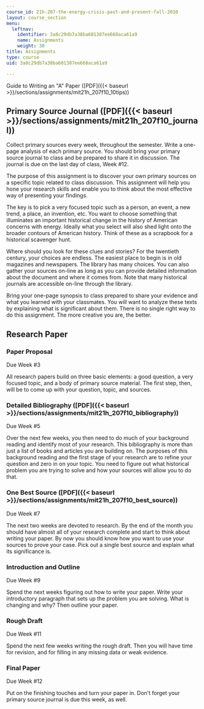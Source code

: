 ```yaml
---
course_id: 21h-207-the-energy-crisis-past-and-present-fall-2010
layout: course_section
menu:
  leftnav:
    identifier: 3a8c29db7a38ba601387ee668aca61a9
    name: Assignments
    weight: 30
title: Assignments
type: course
uid: 3a8c29db7a38ba601387ee668aca61a9

---
```


Guide to Writing an "A" Paper ([PDF]({{< baseurl >}}/sections/assignments/mit21h_207f10_10tips))

Primary Source Journal ([PDF]({{< baseurl >}}/sections/assignments/mit21h_207f10_journal))
------------------------------------------------------------------------------------------

Collect primary sources every week, throughout the semester. Write a one-page analysis of each primary source. You should bring your primary source journal to class and be prepared to share it in discussion. The journal is due on the last day of class, Week #12.

The purpose of this assignment is to discover your own primary sources on a specific topic related to class discussion. This assignment will help you hone your research skills and enable you to think about the most effective way of presenting your findings.

The key is to pick a very focused topic such as a person, an event, a new trend, a place, an invention, etc. You want to choose something that illuminates an important historical change in the history of American concerns with energy. Ideally what you select will also shed light onto the broader contours of American history. Think of these as a scrapbook for a historical scavenger hunt.

Where should you look for these clues and stories? For the twentieth century, your choices are endless. The easiest place to begin is in old magazines and newspapers. The library has many choices. You can also gather your sources on-line as long as you can provide detailed information about the document and where it comes from. Note that many historical journals are accessible on-line through the library.

Bring your one-page synopsis to class prepared to share your evidence and what you learned with your classmates. You will want to analyze these texts by explaining what is significant about them. There is no single right way to do this assignment. The more creative you are, the better.

Research Paper
--------------

### Paper Proposal

Due Week #3

All research papers build on three basic elements: a good question, a very focused topic, and a body of primary source material. The first step, then, will be to come up with your question, topic, and sources.

### Detailed Bibliography ([PDF]({{< baseurl >}}/sections/assignments/mit21h_207f10_bibliography))

Due Week #5

Over the next few weeks, you then need to do much of your background reading and identify most of your research. This bibliography is more than just a list of books and articles you are building on. The purposes of this background reading and the first stage of your research are to refine your question and zero in on your topic. You need to figure out what historical problem you are trying to solve and how your sources will allow you to do that.

### One Best Source ([PDF]({{< baseurl >}}/sections/assignments/mit21h_207f10_best_source))

Due Week #7

The next two weeks are devoted to research. By the end of the month you should have almost all of your research complete and start to think about writing your paper. By now you should know how you want to use your sources to prove your case. Pick out a single best source and explain what its significance is.

### Introduction and Outline

Due Week #9

Spend the next weeks figuring out how to write your paper. Write your introductory paragraph that sets up the problem you are solving. What is changing and why? Then outline your paper.

### Rough Draft

Due Week #11

Spend the next few weeks writing the rough draft. Then you will have time for revision, and for filling in any missing data or weak evidence.

### Final Paper

Due Week #12

Put on the finishing touches and turn your paper in. Don't forget your primary source journal is due this week, as well.